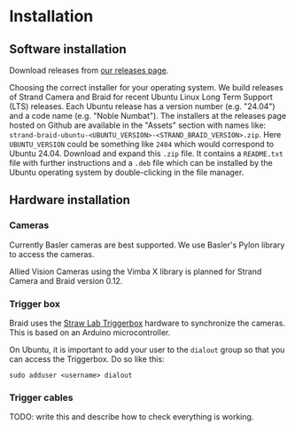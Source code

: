 # Installation

## Software installation

Download releases from [our releases
page](https://github.com/strawlab/strand-braid/releases).

Choosing the correct installer for your operating system. We build releases of
Strand Camera and Braid for recent Ubuntu Linux Long Term Support (LTS)
releases. Each Ubuntu release has a version number (e.g. "24.04") and a code
name (e.g. "Noble Numbat"). The installers at the releases page hosted on Github
are available in the "Assets" section with names like:
`strand-braid-ubuntu-<UBUNTU_VERSION>-<STRAND_BRAID_VERSION>.zip`. Here
`UBUNTU_VERSION` could be something like `2404` which would correspond to Ubuntu
24.04. Download and expand this `.zip` file. It contains a `README.txt` file
with further instructions and a `.deb` file which can be installed by the Ubuntu
operating system by double-clicking in the file manager.

<!--

Note: the source for the README.txt files included in the installler .zip are
in _packaging/ubuntu-2404-installer-zip-readme.txt

-->

## Hardware installation

### Cameras

Currently Basler cameras are best supported. We use Basler's Pylon library to
access the cameras.

Allied Vision Cameras using the Vimba X library is planned for Strand Camera and
Braid version 0.12.

### Trigger box

Braid uses the [Straw Lab Triggerbox](https://github.com/strawlab/triggerbox)
hardware to synchronize the cameras. This is based on an Arduino
microcontroller.

On Ubuntu, it is important to add your user to the `dialout` group so that you
can access the Triggerbox. Do so like this:

```ignore
sudo adduser <username> dialout
```

### Trigger cables

TODO: write this and describe how to check everything is working.
